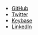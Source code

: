 * [GitHub](https://github.com/landakram)
* [Twitter](https://twitter.com/landakram)
* [Keybase](https://keybase.io/landakram)
* [LinkedIn](https://www.linkedin.com/in/mark-hudnall-5bb82b1b)
